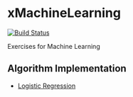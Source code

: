 # xMachineLearning
[![Build Status](https://travis-ci.org/wp-lai/xmachinelearning.svg?branch=master)](https://travis-ci.org/wp-lai/xmachinelearning)

Exercises for Machine Learning


## Algorithm Implementation
+ [Logistic Regression](logistic_regression/)
